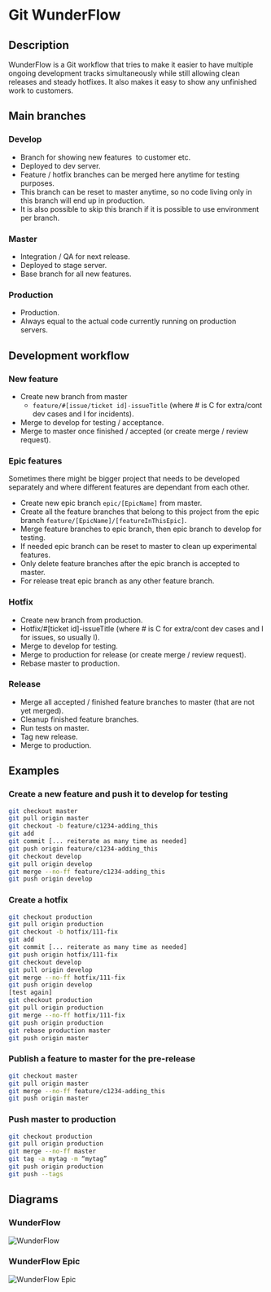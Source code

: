 # Git WunderFlow

## Description

WunderFlow is a Git workflow that tries to make it easier to have multiple ongoing development tracks simultaneously while still allowing clean releases and steady hotfixes. It also makes it easy to show any unfinished work to customers.

## Main branches

### Develop

- Branch for showing new features  to customer etc.
- Deployed to dev server.
- Feature / hotfix branches can be merged here anytime for testing purposes.
- This branch can be reset to master anytime, so no code living only in this branch will end up in production.
- It is also possible to skip this branch if it is possible to use environment per branch.

### Master

- Integration / QA for next release.
- Deployed to stage server.
- Base branch for all new features.

### Production

- Production.
- Always equal to the actual code currently running on production servers.

## Development workflow

### New feature

- Create new branch from master
  - `feature/#[issue/ticket id]-issueTitle` (where # is C for extra/cont dev cases and I for incidents).
- Merge to develop for testing / acceptance.
- Merge to master once finished / accepted (or create merge / review request).

### Epic features

Sometimes there might be bigger project that needs to be developed separately and where different features are dependant from each other.

- Create new epic branch `epic/[EpicName]` from master.
- Create all the feature branches that belong to this project from the epic branch `feature/[EpicName]/[featureInThisEpic]`.
- Merge feature branches to epic branch, then epic branch to develop for testing.
- If needed epic branch can be reset to master to clean up experimental features.
- Only delete feature branches after the epic branch is accepted to master.
- For release treat epic branch as any other feature branch.

### Hotfix

- Create new branch from production.
- Hotfix/#[ticket id]-issueTitle (where # is C for extra/cont dev cases and I for issues, so usually I).
- Merge to develop for testing.
- Merge to production for release (or create merge / review request).
- Rebase master to production.

### Release

- Merge all accepted / finished feature branches to master (that are not yet merged).
- Cleanup finished feature branches.
- Run tests on master.
- Tag new release.
- Merge to production.

## Examples

### Create a new feature and push it to develop for testing

```sh
git checkout master
git pull origin master
git checkout -b feature/c1234-adding_this
git add
git commit [... reiterate as many time as needed]
git push origin feature/c1234-adding_this
git checkout develop
git pull origin develop
git merge --no-ff feature/c1234-adding_this
git push origin develop
```

### Create a hotfix

```sh
git checkout production
git pull origin production
git checkout -b hotfix/111-fix
git add
git commit [... reiterate as many time as needed]
git push origin hotfix/111-fix
git checkout develop
git pull origin develop
git merge --no-ff hotfix/111-fix
git push origin develop
[test again]
git checkout production
git pull origin production
git merge --no-ff hotfix/111-fix
git push origin production
git rebase production master
git push origin master
```

### Publish a feature to master for the pre-release

```sh
git checkout master
git pull origin master
git merge --no-ff feature/c1234-adding_this
git push origin master
```

### Push master to production

```sh
git checkout production
git pull origin production
git merge --no-ff master
git tag -a mytag -m “mytag”
git push origin production
git push --tags
```

## Diagrams

### WunderFlow

![WunderFlow](https://raw.githubusercontent.com/wunderio/wunderflow/master/img/WunderFlow1.png)

### WunderFlow Epic

![WunderFlow Epic](https://raw.githubusercontent.com/wunderio/wunderflow/master/img/WunderFlow_epic1.png)
